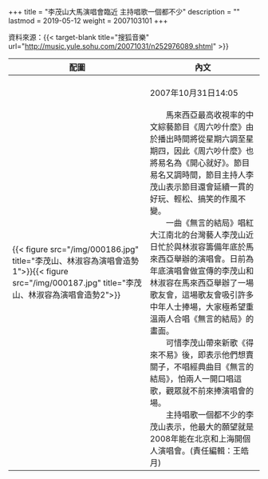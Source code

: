 +++
title = "李茂山大馬演唱會臨近 主持唱歌一個都不少"
description = ""
lastmod = 2019-05-12
weight = 2007103101
+++

資料來源：{{< target-blank title="搜狐音樂" url="http://music.yule.sohu.com/20071031/n252976089.shtml" >}}

配圖  | 內文 
--------------|-------
{{< figure src="/img/000186.jpg" title="李茂山、林淑容為演唱會造勢1">}}{{< figure src="/img/000187.jpg" title="李茂山、林淑容為演唱會造勢2">}}|<br>2007年10月31日14:05<br><br>　　馬來西亞最高收視率的中文綜藝節目《周六吵什麼》由於播出時間將從星期六調至星期四，因此《周六吵什麼》也將易名為《開心就好》。節目易名又調時間，節目主持人李茂山表示節目還會延續一貫的好玩、輕松、搞笑的作風不變。<br>　　一曲《無言的結局》唱紅大江南北的台灣藝人李茂山近日忙於與林淑容籌備年底於馬來西亞舉辦的演唱會。日前為年底演唱會做宣傳的李茂山和林淑容在馬來西亞舉辦了一場歌友會，這場歌友會吸引許多中年人士捧場，大家極希望重溫兩人合唱《無言的結局》的畫面。<br>　　可惜李茂山帶來新歌《得來不易》後，即表示他們想賣關子，不唱經典曲目《無言的結局》，怕兩人一開口唱這歌，觀眾就不前來捧演唱會的場。<br>　　主持唱歌一個都不少的李茂山表示，他最大的願望就是2008年能在北京和上海開個人演唱會。(責任編輯：王皓月)